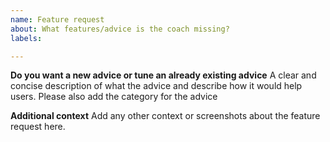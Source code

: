 ```yaml
---
name: Feature request
about: What features/advice is the coach missing?
labels: 

---
```


**Do you want a new advice or tune an already existing advice**
A clear and concise description of what the advice and describe how it would help users. Please also add the category for the advice

**Additional context**
Add any other context or screenshots about the feature request here.
